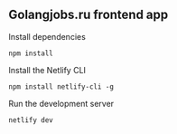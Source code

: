 ## Golangjobs.ru frontend app
Install dependencies
```
npm install
```
Install the Netlify CLI
```
npm install netlify-cli -g
```
Run the development server
```
netlify dev
```
